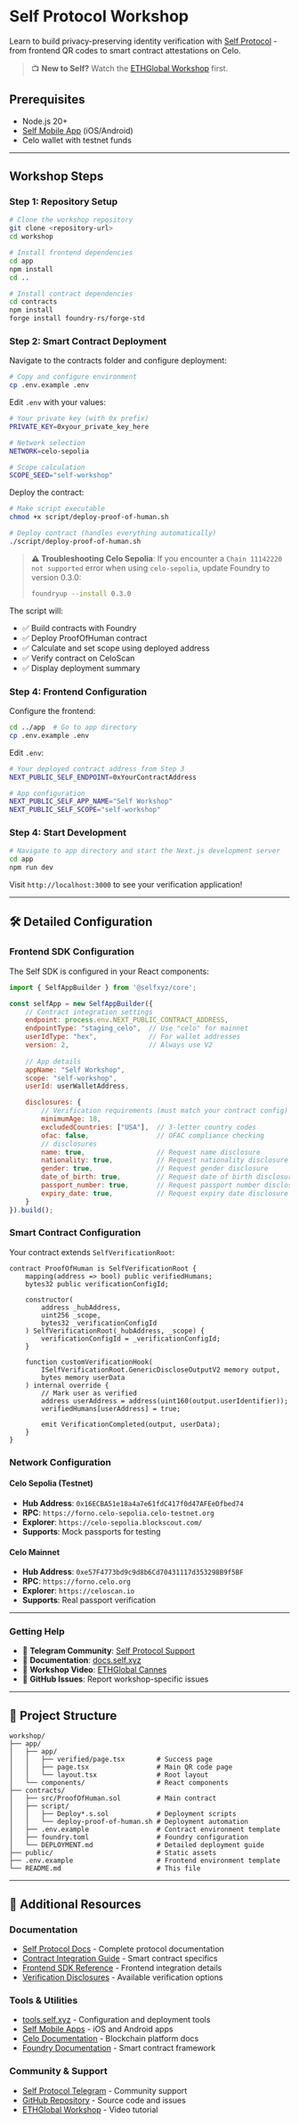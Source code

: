 # Self Protocol Workshop

Learn to build privacy-preserving identity verification with [Self Protocol](https://self.xyz/) - from frontend QR codes to smart contract attestations on Celo.

> 📺 **New to Self?** Watch the [ETHGlobal Workshop](https://www.youtube.com/live/0Jg1o9BFUBs?si=4g0okIn91QMIzew-) first.

## Prerequisites

- Node.js 20+
- [Self Mobile App](https://self.xyz/download) (iOS/Android)
- Celo wallet with testnet funds

---

## Workshop Steps

### Step 1: Repository Setup

```bash
# Clone the workshop repository
git clone <repository-url>
cd workshop

# Install frontend dependencies
cd app
npm install
cd ..

# Install contract dependencies
cd contracts
npm install        
forge install foundry-rs/forge-std
```

### Step 2: Smart Contract Deployment

Navigate to the contracts folder and configure deployment:

```bash
# Copy and configure environment
cp .env.example .env
```

Edit `.env` with your values:
```bash
# Your private key (with 0x prefix)
PRIVATE_KEY=0xyour_private_key_here

# Network selection
NETWORK=celo-sepolia

# Scope calculation
SCOPE_SEED="self-workshop"
```

Deploy the contract:
```bash
# Make script executable
chmod +x script/deploy-proof-of-human.sh

# Deploy contract (handles everything automatically)
./script/deploy-proof-of-human.sh
```

> **⚠️ Troubleshooting Celo Sepolia**: If you encounter a `Chain 11142220 not supported` error when using `celo-sepolia`, update Foundry to version 0.3.0:
> ```bash
> foundryup --install 0.3.0
> ```

The script will:
- ✅ Build contracts with Foundry
- ✅ Deploy ProofOfHuman contract  
- ✅ Calculate and set scope using deployed address
- ✅ Verify contract on CeloScan
- ✅ Display deployment summary

### Step 4: Frontend Configuration

Configure the frontend:

```bash
cd ../app  # Go to app directory
cp .env.example .env
```

Edit `.env`:
```bash
# Your deployed contract address from Step 3
NEXT_PUBLIC_SELF_ENDPOINT=0xYourContractAddress

# App configuration
NEXT_PUBLIC_SELF_APP_NAME="Self Workshop"
NEXT_PUBLIC_SELF_SCOPE="self-workshop"
```

### Step 4: Start Development

```bash
# Navigate to app directory and start the Next.js development server
cd app
npm run dev
```

Visit `http://localhost:3000` to see your verification application!

---

## 🛠️ Detailed Configuration

### Frontend SDK Configuration

The Self SDK is configured in your React components:

```javascript
import { SelfAppBuilder } from '@selfxyz/core';

const selfApp = new SelfAppBuilder({
    // Contract integration settings
    endpoint: process.env.NEXT_PUBLIC_CONTRACT_ADDRESS,
    endpointType: "staging_celo",  // Use "celo" for mainnet
    userIdType: "hex",             // For wallet addresses
    version: 2,                    // Always use V2
    
    // App details
    appName: "Self Workshop",
    scope: "self-workshop",
    userId: userWalletAddress,

    disclosures: {
        // Verification requirements (must match your contract config)
        minimumAge: 18,
        excludedCountries: ["USA"],  // 3-letter country codes
        ofac: false,                 // OFAC compliance checking
        // disclosures
        name: true,                  // Request name disclosure
        nationality: true,           // Request nationality disclosure
        gender: true,                // Request gender disclosure
        date_of_birth: true,         // Request date of birth disclosure
        passport_number: true,       // Request passport number disclosure
        expiry_date: true,           // Request expiry date disclosure
    }
}).build();
```

### Smart Contract Configuration

Your contract extends `SelfVerificationRoot`:

```solidity
contract ProofOfHuman is SelfVerificationRoot {
    mapping(address => bool) public verifiedHumans;
    bytes32 public verificationConfigId;
    
    constructor(
        address _hubAddress,
        uint256 _scope,
        bytes32 _verificationConfigId
    ) SelfVerificationRoot(_hubAddress, _scope) {
        verificationConfigId = _verificationConfigId;
    }
    
    function customVerificationHook(
        ISelfVerificationRoot.GenericDiscloseOutputV2 memory output,
        bytes memory userData
    ) internal override {
        // Mark user as verified
        address userAddress = address(uint160(output.userIdentifier));
        verifiedHumans[userAddress] = true;
        
        emit VerificationCompleted(output, userData);
    }
}
```

### Network Configuration

#### Celo Sepolia (Testnet)
- **Hub Address**: `0x16ECBA51e18a4a7e61fdC417f0d47AFEeDfbed74`
- **RPC**: `https://forno.celo-sepolia.celo-testnet.org`
- **Explorer**: `https://celo-sepolia.blockscout.com/`
- **Supports**: Mock passports for testing

#### Celo Mainnet
- **Hub Address**: `0xe57F4773bd9c9d8b6Cd70431117d353298B9f5BF`
- **RPC**: `https://forno.celo.org`
- **Explorer**: `https://celoscan.io`
- **Supports**: Real passport verification

---

### Getting Help

- 📱 **Telegram Community**: [Self Protocol Support](https://t.me/selfprotocol)
- 📖 **Documentation**: [docs.self.xyz](https://docs.self.xyz)
- 🎥 **Workshop Video**: [ETHGlobal Cannes](https://www.youtube.com/live/0Jg1o9BFUBs)
- 💬 **GitHub Issues**: Report workshop-specific issues

---

## 📁 Project Structure

```
workshop/
├── app/
│   ├── app/
│   │   ├── verified/page.tsx        # Success page
│   │   ├── page.tsx                 # Main QR code page
│   │   └── layout.tsx               # Root layout
│   └── components/                  # React components
├── contracts/
│   ├── src/ProofOfHuman.sol         # Main contract
│   ├── script/
│   │   ├── Deploy*.s.sol            # Deployment scripts
│   │   └── deploy-proof-of-human.sh # Deployment automation
│   ├── .env.example                 # Contract environment template
│   ├── foundry.toml                 # Foundry configuration
│   └── DEPLOYMENT.md                # Detailed deployment guide
├── public/                          # Static assets
├── .env.example                     # Frontend environment template
└── README.md                        # This file
```

---

## 🔗 Additional Resources

### Documentation
- [Self Protocol Docs](https://docs.self.xyz/) - Complete protocol documentation
- [Contract Integration Guide](https://docs.self.xyz/contract-integration/basic-integration) - Smart contract specifics
- [Frontend SDK Reference](https://docs.self.xyz/sdk-reference/selfappbuilder) - Frontend integration details
- [Verification Disclosures](https://docs.self.xyz/use-self/disclosures) - Available verification options

### Tools & Utilities
- [tools.self.xyz](https://tools.self.xyz) - Configuration and deployment tools
- [Self Mobile Apps](https://self.xyz/download) - iOS and Android apps
- [Celo Documentation](https://docs.celo.org/) - Blockchain platform docs
- [Foundry Documentation](https://book.getfoundry.sh/) - Smart contract framework

### Community & Support
- [Self Protocol Telegram](https://t.me/selfprotocol) - Community support
- [GitHub Repository](https://github.com/selfxyz) - Source code and issues
- [ETHGlobal Workshop](https://www.youtube.com/live/0Jg1o9BFUBs) - Video tutorial